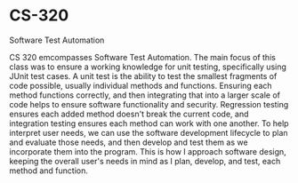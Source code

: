 # CS-320
Software Test Automation

CS 320 emcompasses Software Test Automation. The main focus of this class was to ensure a working knowledge for unit testing, specifically using JUnit test cases. A unit test is the ability to test the smallest fragments of code possible, usually individual methods and functions. Ensuring each method functions correctly, and then integrating that into a larger scale of code helps to ensure software functionality and security. Regression testing ensures each added method doesn't break the current code, and integration testing ensures each method can work with one another.
To help interpret user needs, we can use the software development lifecycle to plan and evaluate those needs, and then develop and test them as we incorporate them into the program. This is how I approach software design, keeping the overall user's needs in mind as I plan, develop, and test, each method and function.
